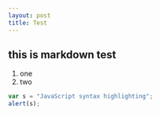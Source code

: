 ```yaml
---
layout: post
title: Test
---
```


## this is markdown test

1. one
2. two

 ```javascript
 var s = "JavaScript syntax highlighting";
 alert(s);
 ```
